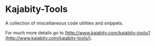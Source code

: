Kajabity-Tools
==============

A collection of miscellaneous code utilities and snippets.

For much more details go to [http://www.kajabity.com/kajabity-tools/](http://www.kajabity.com/kajabity-tools/).
